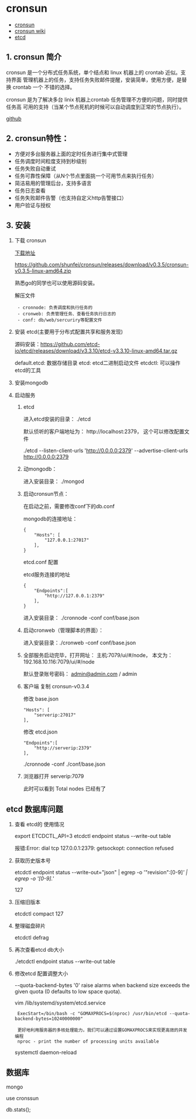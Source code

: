 # cronsun

- [cronsun](https://github.com/shunfei/cronsun/releases)
- [cronsun wiki](https://github.com/shunfei/cronsun/wiki)
- [etcd](https://github.com/etcd-io/etcd/releases/tag/v3.3.13)

## 1. cronsun 简介

cronsun 是一个分布式任务系统，单个结点和 linux 机器上的 crontab 近似。支持界面
管理机器上的任务，支持任务失败邮件提醒，安装简单，使用方便，是替换 crontab 一个
不错的选择。

cronsun 是为了解决多台 linix 机器上crontab 任务管理不方便的问题，同时提供任务高
可用的支持（当某个节点死机的时候可以自动调度到正常的节点执行）。

[github](https://github.com/shunfei/cronsun)

## 2. cronsun特性：

- 方便对多台服务器上面的定时任务进行集中式管理
- 任务调度时间粒度支持到秒级别
- 任务失败自动重试
- 任务可靠性保障（从N个节点里面挑一个可用节点来执行任务）
- 简洁易用的管理后台，支持多语言
- 任务日志查看
- 任务失败邮件告警（也支持自定义http告警接口）
- 用户验证与授权

## 3. 安装

1. 下载 cronsun

    [下载地址](https://github.com/shunfei/cronsun/releases/)

    https://github.com/shunfei/cronsun/releases/download/v0.3.5/cronsun-v0.3.5-linux-amd64.zip

    熟悉go的同学也可以使用源码安装。

    解压文件

        - cronnode: 负责调度和执行任务的
        - cronweb: 负责管理任务、查看任务执行日志的
        - conf: db/web/sercuriry等配置文件

2. 安装 etcd(主要用于分布式配置共享和服务发现)

    源码安装：https://github.com/etcd-io/etcd/releases/download/v3.3.10/etcd-v3.3.10-linux-amd64.tar.gz

    default.etcd:   数据存储目录
    etcd:  etcd二进制启动文件
    etcdctl:  可以操作etcd的工具

3. 安装mongodb

4. 启动服务

    1. etcd

        进入etcd安装的目录：  ./etcd 

        默认侦听的客户端地址为： http://localhost:2379，  这个可以修改配置文件

        ./etcd --listen-client-urls 'http://0.0.0.0:2379' --advertise-client-urls http://0.0.0.0:2379

    2. 动mongodb：

        进入安装目录： ./mongod

    3. 启动cronsun节点：

        在启动之前，需要修改conf下的db.conf

        mongodb的连接地址：

        ```
        {
            "Hosts": [
                "127.0.0.1:27017"
            ],
        }
        ```

        etcd.conf 配置

        etcd服务连接的地址

        ```
        {
            "Endpoints":[
                "http://127.0.0.1:2379"
            ],
        }
        ```

        进入安装目录： ./cronnode -conf conf/base.json

    4. 启动cronweb（管理脚本的界面）：

        进入安装目录：./cronweb -conf conf/base.json

    5. 全部服务启动完毕，打开网址： 主机:7079/ui/#/node， 本文为： 192.168.10.116:7079/ui/#/node

        默认登录账号密码： admin@admin.com /  admin

    6. 客户端
        复制 cronsun-v0.3.4

        修改 base.json
        ```
        "Hosts": [
            "serverip:27017"
        ],
        ```

        修改 etcd.json
        ```
        "Endpoints":[
            "http://serverip:2379"
        ],
        ```

        ./cronnode -conf ./conf/base.json

    7. 浏览器打开 serverip:7079

        此时可以看到 Total nodes 已经有了

## etcd 数据库问题

1. 查看 etcd的 使用情况

    export ETCDCTL_API=3
    etcdctl endpoint status --write-out table

    报错:Error: dial tcp 127.0.0.1:2379: getsockopt: connection refused

2. 获取历史版本号

    etcdctl endpoint status --write-out="json" | egrep -o '"revision":[0-9]*' | egrep -o '[0-9].*'

    127

3. 压缩旧版本

    etcdctl compact 127

4. 整理磁盘碎片 

    etcdctl defrag

5. 再次查看etcd db大小

    ./etcdctl endpoint status --write-out table

6. 修改etcd 配置调整大小

    --quota-backend-bytes '0'
        raise alarms when backend size exceeds the given quota (0 defaults to low space quota).

    vim /lib/systemd/system/etcd.service 

        ExecStart=/bin/bash -c "GOMAXPROCS=$(nproc) /usr/bin/etcd --quota-backend-bytes=10240000000"

        更好地利用服务器的多核处理能力，我们可以通过设置GOMAXPROCS来实现更高效的并发编程
        nproc - print the number of processing units available


    systemctl daemon-reload

## 数据库

mongo

use cronssun

db.stats();
